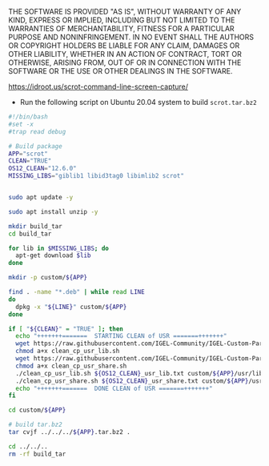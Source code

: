 THE SOFTWARE IS PROVIDED "AS IS", WITHOUT WARRANTY OF ANY KIND, EXPRESS OR IMPLIED, INCLUDING BUT NOT LIMITED TO THE WARRANTIES OF MERCHANTABILITY, FITNESS FOR A PARTICULAR PURPOSE AND NONINFRINGEMENT. IN NO EVENT SHALL THE AUTHORS OR COPYRIGHT HOLDERS BE LIABLE FOR ANY CLAIM, DAMAGES OR OTHER LIABILITY, WHETHER IN AN ACTION OF CONTRACT, TORT OR OTHERWISE, ARISING FROM, OUT OF OR IN CONNECTION WITH THE SOFTWARE OR THE USE OR OTHER DEALINGS IN THE SOFTWARE.

https://idroot.us/scrot-command-line-screen-capture/

- Run the following script on Ubuntu 20.04 system to build `scrot.tar.bz2`

```bash linenums="1"
#!/bin/bash
#set -x
#trap read debug

# Build package
APP="scrot"
CLEAN="TRUE"
OS12_CLEAN="12.6.0"
MISSING_LIBS="giblib1 libid3tag0 libimlib2 scrot"


sudo apt update -y

sudo apt install unzip -y

mkdir build_tar
cd build_tar

for lib in $MISSING_LIBS; do
  apt-get download $lib
done

mkdir -p custom/${APP}

find . -name "*.deb" | while read LINE
do
  dpkg -x "${LINE}" custom/${APP}
done

if [ "${CLEAN}" = "TRUE" ]; then
  echo "+++++++=======  STARTING CLEAN of USR =======+++++++"
  wget https://raw.githubusercontent.com/IGEL-Community/IGEL-Custom-Partitions/master/utils/igelos_usr/clean_cp_usr_lib.sh
  chmod a+x clean_cp_usr_lib.sh
  wget https://raw.githubusercontent.com/IGEL-Community/IGEL-Custom-Partitions/master/utils/igelos_usr/clean_cp_usr_share.sh
  chmod a+x clean_cp_usr_share.sh
  ./clean_cp_usr_lib.sh ${OS12_CLEAN}_usr_lib.txt custom/${APP}/usr/lib
  ./clean_cp_usr_share.sh ${OS12_CLEAN}_usr_share.txt custom/${APP}/usr/share
  echo "+++++++=======  DONE CLEAN of USR =======+++++++"
fi

cd custom/${APP}

# build tar.bz2
tar cvjf ../../../${APP}.tar.bz2 .

cd ../../..
rm -rf build_tar
```